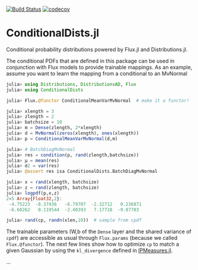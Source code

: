 [![Build Status](https://travis-ci.com/aicenter/ConditionalDists.jl.svg?branch=master)](https://travis-ci.com/aicenter/ConditionalDists.jl)
[![codecov](https://codecov.io/gh/aicenter/ConditionalDists.jl/branch/master/graph/badge.svg)](https://codecov.io/gh/aicenter/ConditionalDists.jl)

# ConditionalDists.jl

Conditional probability distributions powered by Flux.jl and Distributions.jl.

The conditional PDFs that are defined in this package can be used in
conjunction with Flux models to provide trainable mappings. As an example,
assume you want to learn the mapping from a conditional to an MvNormal

```julia
julia> using Distributions, DistributionsAD, Flux
julia> using ConditionalDists

julia> Flux.@functor ConditionalMeanVarMvNormal  # make it a functor!

julia> xlength = 3
julia> zlength = 2
julia> batchsize = 10
julia> m = Dense(zlength, 2*xlength)
julia> d = MvNormal(zeros(xlength), ones(xlength))
julia> p = ConditionalMeanVarMvNormal(d,m)

julia> # BatchDiagMvNormal
julia> res = condition(p, rand(zlength,batchsize))
julia> μ = mean(res)
julia> σ2 = var(res)
julia> @assert res isa ConditionalDists.BatchDiagMvNormal

julia> x = rand(xlength, batchsize)
julia> z = rand(zlength, batchsize)
julia> logpdf(p,x,z)
2×5 Array{Float32,2}:
 -4.75223  -8.37436   -6.79707  -2.32712   0.236871
 -6.60262   0.119544  -2.40393   7.17728  -9.87703 

julia> rand(cp, randn(xlen,10))  # sample from cpdf
```

The trainable parameters (W,b of the `Dense` layer and the shared variance of
`cpdf`) are accessible as usual through `Flux.params` (because we called `Flux.@functor`).
The next few lines show how to optimize `cp` to match a given Gaussian by
using the `kl_divergence` defined in
[IPMeasures.jl](https://github.com/aicenter/IPMeasures.jl).

...
